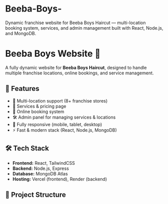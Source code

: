 # Beeba-Boys-
Dynamic franchise website for Beeba Boys Haircut — multi-location booking system, services, and admin management built with React, Node.js, and MongoDB.



# Beeba Boys Website 💈

A fully dynamic website for **Beeba Boys Haircut**, designed to handle multiple franchise locations, online bookings, and service management.  

## 🚀 Features
- 📍 Multi-location support (8+ franchise stores)  
- 💈 Services & pricing page  
- 📅 Online booking system  
- 🛠️ Admin panel for managing services & locations  
- 📱 Fully responsive (mobile, tablet, desktop)  
- ⚡ Fast & modern stack (React, Node.js, MongoDB)  

## 🛠 Tech Stack
- **Frontend:** React, TailwindCSS  
- **Backend:** Node.js, Express  
- **Database:** MongoDB Atlas  
- **Hosting:** Vercel (frontend), Render (backend)  

## 📂 Project Structure
